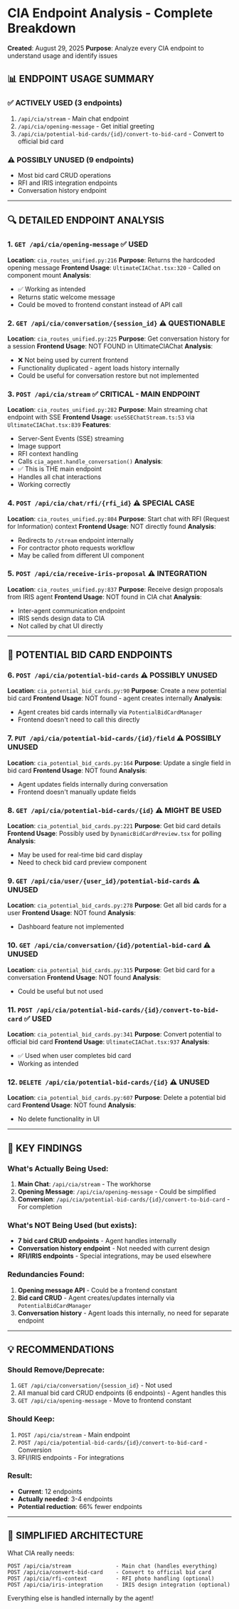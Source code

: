 # CIA Endpoint Analysis - Complete Breakdown
**Created**: August 29, 2025
**Purpose**: Analyze every CIA endpoint to understand usage and identify issues

## 📊 ENDPOINT USAGE SUMMARY

### ✅ ACTIVELY USED (3 endpoints)
1. `/api/cia/stream` - Main chat endpoint
2. `/api/cia/opening-message` - Get initial greeting
3. `/api/cia/potential-bid-cards/{id}/convert-to-bid-card` - Convert to official bid card

### ⚠️ POSSIBLY UNUSED (9 endpoints)
- Most bid card CRUD operations
- RFI and IRIS integration endpoints
- Conversation history endpoint

---

## 🔍 DETAILED ENDPOINT ANALYSIS

### 1. **`GET /api/cia/opening-message`** ✅ USED
**Location**: `cia_routes_unified.py:216`
**Purpose**: Returns the hardcoded opening message
**Frontend Usage**: `UltimateCIAChat.tsx:320` - Called on component mount
**Analysis**: 
- ✅ Working as intended
- Returns static welcome message
- Could be moved to frontend constant instead of API call

### 2. **`GET /api/cia/conversation/{session_id}`** ⚠️ QUESTIONABLE
**Location**: `cia_routes_unified.py:225`
**Purpose**: Get conversation history for a session
**Frontend Usage**: NOT FOUND in UltimateCIAChat
**Analysis**:
- ❌ Not being used by current frontend
- Functionality duplicated - agent loads history internally
- Could be useful for conversation restore but not implemented

### 3. **`POST /api/cia/stream`** ✅ CRITICAL - MAIN ENDPOINT
**Location**: `cia_routes_unified.py:282`
**Purpose**: Main streaming chat endpoint with SSE
**Frontend Usage**: `useSSEChatStream.ts:53` via `UltimateCIAChat.tsx:839`
**Features**:
- Server-Sent Events (SSE) streaming
- Image support
- RFI context handling  
- Calls `cia_agent.handle_conversation()`
**Analysis**:
- ✅ This is THE main endpoint
- Handles all chat interactions
- Working correctly

### 4. **`POST /api/cia/chat/rfi/{rfi_id}`** ⚠️ SPECIAL CASE
**Location**: `cia_routes_unified.py:804`
**Purpose**: Start chat with RFI (Request for Information) context
**Frontend Usage**: NOT directly found
**Analysis**:
- Redirects to `/stream` endpoint internally
- For contractor photo requests workflow
- May be called from different UI component

### 5. **`POST /api/cia/receive-iris-proposal`** ⚠️ INTEGRATION
**Location**: `cia_routes_unified.py:837`
**Purpose**: Receive design proposals from IRIS agent
**Frontend Usage**: NOT found in CIA chat
**Analysis**:
- Inter-agent communication endpoint
- IRIS sends design data to CIA
- Not called by chat UI directly

---

## 🎯 POTENTIAL BID CARD ENDPOINTS

### 6. **`POST /api/cia/potential-bid-cards`** ⚠️ POSSIBLY UNUSED
**Location**: `cia_potential_bid_cards.py:90`
**Purpose**: Create a new potential bid card
**Frontend Usage**: NOT found - agent creates internally
**Analysis**:
- Agent creates bid cards internally via `PotentialBidCardManager`
- Frontend doesn't need to call this directly

### 7. **`PUT /api/cia/potential-bid-cards/{id}/field`** ⚠️ POSSIBLY UNUSED  
**Location**: `cia_potential_bid_cards.py:164`
**Purpose**: Update a single field in bid card
**Frontend Usage**: NOT found
**Analysis**:
- Agent updates fields internally during conversation
- Frontend doesn't manually update fields

### 8. **`GET /api/cia/potential-bid-cards/{id}`** ⚠️ MIGHT BE USED
**Location**: `cia_potential_bid_cards.py:221`
**Purpose**: Get bid card details
**Frontend Usage**: Possibly used by `DynamicBidCardPreview.tsx` for polling
**Analysis**:
- May be used for real-time bid card display
- Need to check bid card preview component

### 9. **`GET /api/cia/user/{user_id}/potential-bid-cards`** ⚠️ UNUSED
**Location**: `cia_potential_bid_cards.py:278`
**Purpose**: Get all bid cards for a user
**Frontend Usage**: NOT found
**Analysis**:
- Dashboard feature not implemented

### 10. **`GET /api/cia/conversation/{id}/potential-bid-card`** ⚠️ UNUSED
**Location**: `cia_potential_bid_cards.py:315`
**Purpose**: Get bid card for a conversation
**Frontend Usage**: NOT found
**Analysis**:
- Could be useful but not used

### 11. **`POST /api/cia/potential-bid-cards/{id}/convert-to-bid-card`** ✅ USED
**Location**: `cia_potential_bid_cards.py:341`
**Purpose**: Convert potential to official bid card
**Frontend Usage**: `UltimateCIAChat.tsx:937`
**Analysis**:
- ✅ Used when user completes bid card
- Working as intended

### 12. **`DELETE /api/cia/potential-bid-cards/{id}`** ⚠️ UNUSED
**Location**: `cia_potential_bid_cards.py:607`
**Purpose**: Delete a potential bid card
**Frontend Usage**: NOT found
**Analysis**:
- No delete functionality in UI

---

## 🚨 KEY FINDINGS

### What's Actually Being Used:
1. **Main Chat**: `/api/cia/stream` - The workhorse
2. **Opening Message**: `/api/cia/opening-message` - Could be simplified
3. **Conversion**: `/api/cia/potential-bid-cards/{id}/convert-to-bid-card` - For completion

### What's NOT Being Used (but exists):
- **7 bid card CRUD endpoints** - Agent handles internally
- **Conversation history endpoint** - Not needed with current design
- **RFI/IRIS endpoints** - Special integrations, may be used elsewhere

### Redundancies Found:
1. **Opening message API** - Could be a frontend constant
2. **Bid card CRUD** - Agent creates/updates internally via `PotentialBidCardManager`
3. **Conversation history** - Agent loads this internally, no need for separate endpoint

---

## 💡 RECOMMENDATIONS

### Should Remove/Deprecate:
1. `GET /api/cia/conversation/{session_id}` - Not used
2. All manual bid card CRUD endpoints (6 endpoints) - Agent handles this
3. `GET /api/cia/opening-message` - Move to frontend constant

### Should Keep:
1. `POST /api/cia/stream` - Main endpoint
2. `POST /api/cia/potential-bid-cards/{id}/convert-to-bid-card` - Conversion
3. RFI/IRIS endpoints - For integrations

### Result:
- **Current**: 12 endpoints
- **Actually needed**: 3-4 endpoints
- **Potential reduction**: 66% fewer endpoints

---

## 🔧 SIMPLIFIED ARCHITECTURE

What CIA really needs:
```
POST /api/cia/stream              - Main chat (handles everything)
POST /api/cia/convert-bid-card    - Convert to official bid card
POST /api/cia/rfi-context         - RFI photo handling (optional)
POST /api/cia/iris-integration    - IRIS design integration (optional)
```

Everything else is handled internally by the agent!